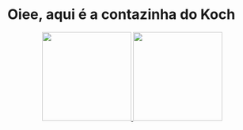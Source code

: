 # Oiee, aqui é a contazinha do Koch
<div align="center">
  <a href="https://github.com/VitorKoch">
  <img height="180em" src="https://github-readme-stats.vercel.app/api?username=rafaballerini&show_icons=true&theme=dracula&include_all_commits=true&count_private=true"/>
  <img height="180em" src="https://github-readme-stats.vercel.app/api/top-langs/?username=VitorKoch&layout=compact&langs_count=7&theme=dracula"/>
</div>
